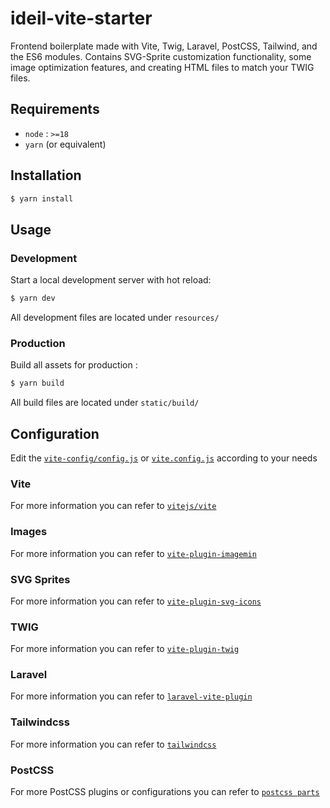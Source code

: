 # ideil-vite-starter

Frontend boilerplate made with Vite, Twig, Laravel, PostCSS, Tailwind, and the ES6 modules.
Contains SVG-Sprite customization functionality, some image optimization features, and creating HTML files to match your TWIG files.

## Requirements

* `node` : `>=18`
* `yarn` (or equivalent)

## Installation

```sh
$ yarn install
```

## Usage

### Development

Start a local development server with hot reload:

```sh
$ yarn dev
```

All development files are located under `resources/`

### Production

Build all assets for production :

```sh
$ yarn build
```

All build files are located under `static/build/`

## Configuration

Edit the [`vite-config/config.js`](vite-config/config.js) or [`vite.config.js`](vite.config.js) according to your needs

### Vite

For more information you can refer to [`vitejs/vite`](https://github.com/vitejs/vite)

### Images

For more information you can refer to [`vite-plugin-imagemin`](https://github.com/vbenjs/vite-plugin-imagemin)

### SVG Sprites

For more information you can refer to [`vite-plugin-svg-icons`](https://github.com/vbenjs/vite-plugin-svg-icons)

### TWIG

For more information you can refer to [`vite-plugin-twig`](https://github.com/fiadone/vite-plugin-twig)

### Laravel

For more information you can refer to [`laravel-vite-plugin`](https://github.com/laravel/vite-plugin)

### Tailwindcss

For more information you can refer to [`tailwindcss`](https://github.com/tailwindlabs/tailwindcss)

### PostCSS

For more PostCSS plugins or configurations you can refer to [`postcss parts`](https://www.postcss.parts/)
